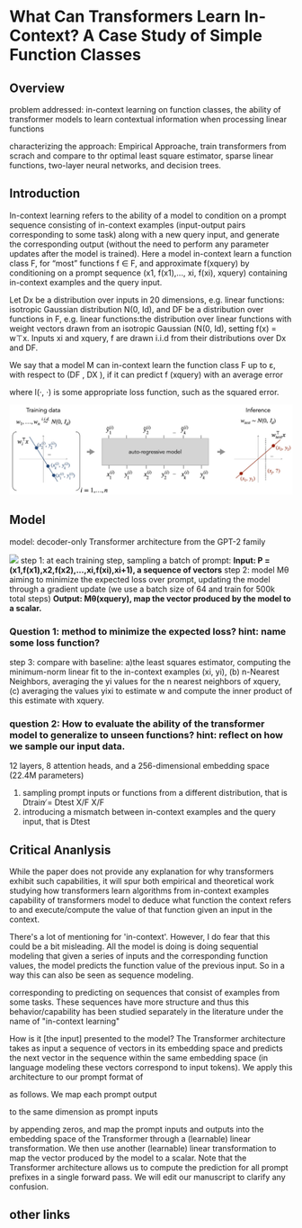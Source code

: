 # What Can Transformers Learn In-Context? A Case Study of Simple Function Classes

## Overview
problem addressed: in-context learning on function classes, the ability of transformer models to learn contextual information when processing linear functions

characterizing the approach: Empirical Approache, train transformers from scrach and compare to thr optimal least square estimator, sparse linear functions, two-layer neural networks, and decision trees. 

## Introduction
In-context learning refers to the ability of a model to condition on a prompt sequence consisting of in-context examples (input-output pairs corresponding to some task) along with a new query input, and generate the corresponding output (without the need to perform any parameter updates after the model is trained).
Here a model in-context learn a function class F, for “most” functions f ∈ F, and approximate f(xquery) by conditioning on a prompt sequence (x1, f(x1),..., xi, f(xi), xquery) containing in-context examples and the query input.

Let Dx be a distribution over inputs in 20 dimensions, e.g. linear functions: isotropic Gaussian distribution N(0, Id),
and DF be a distribution over functions in F, e.g. linear functions:the distribution over linear functions with weight vectors drawn from an isotropic Gaussian (N(0, Id), setting f(x) = w⊤x.
Inputs xi and xquery, f are drawn i.i.d from their distributions over Dx and DF.

We say that a model M can in-context learn the function class F up to ε, with respect
to (DF , DX ), if it can predict f (xquery) with an average error

where l(·, ·) is some appropriate loss function, such as the squared error.

![](setting.jpg)

## Model
model: decoder-only Transformer architecture from the GPT-2 family

![](decoder.jpg)
step 1: at each training step, sampling a batch of prompt: 
**Input: P =(x1,f(x1),x2,f(x2),...,xi,f(xi),xi+1), a sequence of vectors**
step 2: model Mθ aiming to minimize the expected loss over prompt, updating the model through a gradient update (we use a batch size of 64 and train for 500k total steps)
**Output: Mθ(xquery), map the vector produced by the model to a scalar.** 

### Question 1: method to minimize the expected loss? hint: name some loss function?

step 3: compare with baseline: a)the least squares estimator, computing the minimum-norm linear fit to the in-context examples (xi, yi), (b) n-Nearest Neighbors, averaging the yi values for the n nearest neighbors of xquery, (c) averaging the values yixi to estimate w and compute the inner product of this estimate with xquery. 

### question 2: How to evaluate the ability of the transformer model to generalize to unseen functions? hint: reflect on how we sample our input data.


12 layers, 8 attention heads, and a 256-dimensional embedding space (22.4M parameters)










1. sampling prompt inputs or functions from a different distribution, that is Dtrain ̸= Dtest X/F X/F
2. introducing a mismatch between in-context examples and the query input, that is Dtest


## Critical Ananlysis
While the paper does not provide any explanation for why transformers exhibit such capabilities, it will spur both empirical and theoretical work studying how transformers learn algorithms from in-context examples
capability of transformers model to deduce what function the context refers to and execute/compute the value of that function given an input in the context.

There's a lot of mentioning for 'in-context'. However, I do fear that this could be a bit misleading. All the model is doing is doing sequential modeling that given a series of inputs and the corresponding function values, the model predicts the function value of the previous input. So in a way this can also be seen as sequence modeling.

corresponding to predicting on sequences that consist of examples from some tasks. These sequences have more structure and thus this behavior/capability has been studied separately in the literature under the name of "in-context learning"

How is it [the input] presented to the model?
The Transformer architecture takes as input a sequence of vectors in its embedding space and predicts the next vector in the sequence within the same embedding space (in language modeling these vectors correspond to input tokens). We apply this architecture to our prompt format of

as follows. We map each prompt output

to the same dimension as prompt inputs

by appending zeros, and map the prompt inputs and outputs into the embedding space of the Transformer through a (learnable) linear transformation. We then use another (learnable) linear transformation to map the vector produced by the model to a scalar. Note that the Transformer architecture allows us to compute the prediction for all prompt prefixes in a single forward pass. We will edit our manuscript to clarify any confusion.
## other links

